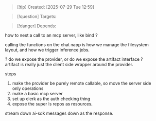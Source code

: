 
>[!tip] Created: [2025-07-29 Tue 12:59]

>[!question] Targets: 

>[!danger] Depends: 

how to nest a call to an mcp server, like bind ?

calling the functions on the chat napp is how we manage the filesystem layout, and how we trigger inference jobs.

? do we expose the provider, or do we expose the artifact interface ?
artifact is really just the client side wrapper around the provider.

steps
1. make the provider be purely remote callable, so move the server side only operations
2. make a basic mcp server
3. set up clerk as the auth checking thing
4. expose the super ls repos as resources.

stream down ai-sdk messages down as the response.